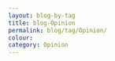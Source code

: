 ```yaml
---
layout: blog-by-tag
title: blog-Opinion
permalink: blog/tag/Opinion/
colour:
category: Opinion
---
```


